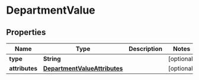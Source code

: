 

# DepartmentValue


## Properties

| Name | Type | Description | Notes |
|------------ | ------------- | ------------- | -------------|
|**type** | **String** |  |  [optional] |
|**attributes** | [**DepartmentValueAttributes**](DepartmentValueAttributes.md) |  |  [optional] |




